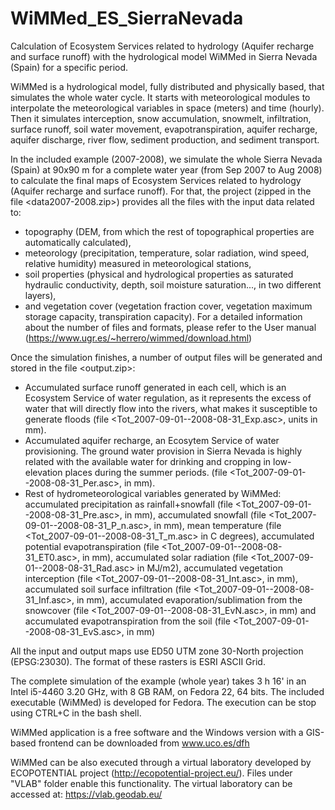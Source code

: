 # WiMMed_ES_SierraNevada
Calculation of Ecosystem Services related to hydrology (Aquifer recharge and surface runoff) with the hydrological model WiMMed in Sierra Nevada (Spain) for a specific period. 

WiMMed is a hydrological model, fully distributed and physically based, that simulates the whole water cycle. It starts with meteorological modules to interpolate the meteorological variables in space (meters) and time (hourly). Then it simulates interception, snow accumulation, snowmelt, infiltration, surface runoff, soil water movement, evapotranspiration, aquifer recharge, aquifer discharge, river flow, sediment production, and sediment transport. 

In the included example (2007-2008), we simulate the whole Sierra Nevada (Spain) at 90x90 m for a complete water year (from Sep 2007 to Aug 2008) to calculate the final maps of Ecosystem Services related to hydrology (Aquifer recharge and surface runoff). For that, the project (zipped in the file <data2007-2008.zip>) provides all the files with the input data related to:
- topography (DEM, from which the rest of topographical properties are automatically calculated), 
- meteorology (precipitation, temperature, solar radiation, wind speed, relative humidity) measured in meteorological stations, 
- soil properties (physical and hydrological properties as saturated hydraulic conductivity, depth, soil moisture saturation..., in two different layers), 
- and vegetation cover (vegetation fraction cover, vegetation maximum storage capacity, transpiration capacity).
For a detailed information about the number of files and formats, please refer to the User manual (https://www.ugr.es/~herrero/wimmed/download.html)

Once the simulation finishes, a number of output files will be generated and stored in the file <output.zip>:
- Accumulated surface runoff generated in each cell, which is an Ecosystem Service of water regulation, as it represents the excess of water that will directly flow into the rivers, what makes it susceptible to generate floods (file <Tot_2007-09-01--2008-08-31_Exp.asc>, units in mm).
- Accumulated aquifer recharge, an Ecosytem Service of water provisioning. The ground water provision in Sierra Nevada is highly related with the available water for drinking and cropping in low-elevation places during the summer periods. (file <Tot_2007-09-01--2008-08-31_Per.asc>, in mm).
- Rest of hydrometeorological variables generated by WiMMed: accumulated precipitation as rainfall+snowfall (file <Tot_2007-09-01--2008-08-31_Pre.asc>, in mm), accumulated snowfall (file <Tot_2007-09-01--2008-08-31_P_n.asc>, in mm), mean temperature (file <Tot_2007-09-01--2008-08-31_T_m.asc> in C degrees), accumulated potential evapotranspiration (file <Tot_2007-09-01--2008-08-31_ET0.asc>, in mm), accumulated solar radiation (file <Tot_2007-09-01--2008-08-31_Rad.asc> in MJ/m2), accumulated vegetation interception (file <Tot_2007-09-01--2008-08-31_Int.asc>, in mm), accumulated soil surface infiltration (file <Tot_2007-09-01--2008-08-31_Inf.asc>, in mm), accumulated evaporation/sublimation from the snowcover (file <Tot_2007-09-01--2008-08-31_EvN.asc>, in mm) and accumulated evapotranspiration from the soil (file <Tot_2007-09-01--2008-08-31_EvS.asc>, in mm)

All the input and output maps use ED50 UTM zone 30-North projection (EPSG:23030). The format of these rasters is ESRI ASCII Grid.

The complete simulation of the example (whole year) takes 3 h 16' in an Intel i5-4460 3.20 GHz, with 8 GB RAM, on Fedora 22, 64 bits. The included executable (WiMMed) is developed for Fedora. The execution can be stop using CTRL+C in the bash shell.

WiMMed application is a free software and the Windows version with a GIS-based frontend can be downloaded from www.uco.es/dfh

WiMMed can be also executed through a virtual laboratory developed by ECOPOTENTIAL project (http://ecopotential-project.eu/). Files under "VLAB" folder enable this functionality. The virtual laboratory can be accessed at: https://vlab.geodab.eu/
